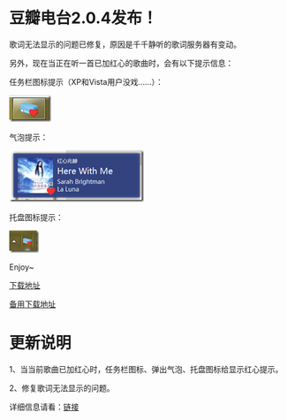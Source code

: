 # 豆瓣电台2.0.4发布！

歌词无法显示的问题已修复，原因是千千静听的歌词服务器有变动。

另外，现在当正在听一首已加红心的歌曲时，会有以下提示信息：

任务栏图标提示（XP和Vista用户没戏……）：

[<img title="image" style="border-top: 0px; border-right: 0px; background-image: none; border-bottom: 0px; padding-top: 0px; padding-left: 0px; margin: 0px; border-left: 0px; display: inline; padding-right: 0px" border="0" alt="image" src="/attachment/up/blog/images/2.0.4_DF6/image_thumb.png" width="76" height="49">](/attachment/up/blog/images/2.0.4_DF6/image.png)

气泡提示：

[<img title="image" style="border-top: 0px; border-right: 0px; background-image: none; border-bottom: 0px; padding-top: 0px; padding-left: 0px; margin: 0px; border-left: 0px; display: inline; padding-right: 0px" border="0" alt="image" src="/attachment/up/blog/images/2.0.4_DF6/image_thumb_3.png" width="244" height="94">](/attachment/up/blog/images/2.0.4_DF6/image_3.png)

托盘图标提示：

[<img title="image" style="border-top: 0px; border-right: 0px; background-image: none; border-bottom: 0px; padding-top: 0px; padding-left: 0px; margin: 0px; border-left: 0px; display: inline; padding-right: 0px" border="0" alt="image" src="/attachment/up/blog/images/2.0.4_DF6/image_thumb_4.png" width="54" height="41">](/attachment/up/blog/images/2.0.4_DF6/image_4.png)

Enjoy~



[下载地址](/attachment/up/doubanfm/DoubanFMSetup_2.0.4.exe)

[备用下载地址](http://dl.dbank.com/c0h2nbdbv9)

# 更新说明

1、当当前歌曲已加红心时，任务栏图标、弹出气泡、托盘图标给显示红心提示。

2、修复歌词无法显示的问题。



详细信息请看：[链接](/article/doubanfm)
